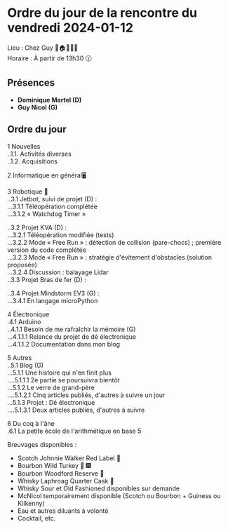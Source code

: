 # Ordre du jour de la rencontre du vendredi 2024-01-12

Lieu :    Chez Guy  🎄🏠🌳🌲🌵    
Horaire : À partir de 13h30 🕜  
## Présences
* **Dominique Martel (D)**  
* **Guy Nicol (G)**  

## Ordre du jour
1 Nouvelles  
..1.1.  Activités diverses  
..1.2.  Acquisitions 

2 Informatique en général🖥  

3 Robotique 🤖  
..3.1 Jetbot, suivi de projet (D) :   
...3.1.1 Téléopération complétée    
...3.1.2 « Watchdog Timer »   

..3.2 Projet KVA (D) :   
...3.2.1 Téléopération modifiée (tests)   
...3.2.2 Mode « Free Run » : détection de collision (pare-chocs) ; première version du code complétée     
...3.2.3 Mode « Free Run » : stratégie d'évitement d'obstacles (solution proposée)     
...3.2.4 Discussion : balayage Lidar  
..3.3 Projet Bras de fer (D) :  

..3.4 Projet Mindstorm EV3 (G) :  
...3.4.1 En langage microPython  

4 Électronique  
.4.1 Arduino  
..4.1.1 Besoin de me rafraîchir la mémoire (G)  
...4.1.1.1 Relance du projet de dé électronique  
...4.1.1.2 Documentation dans mon blog  

5 Autres  
..5.1 Blog (G)  
...5.1.1 Une histoire qui n'en finit plus  
....5.1.1.1 2e partie se poursuivra bientôt  
...5.1.2 Le verre de grand-père  
....5.1.2.1 Cinq articles publiés, d'autres à suivre un jour  
...5.1.3 Projet : Dé électronique  
....5.1.3.1 Deux articles publiés, d'autres à suivre  

6 Du coq à l'âne  
.6.1 La petite école de l'arithmétique en base 5  

Breuvages disponibles :
  * Scotch Johnnie Walker Red Label 🥃
  * Bourbon Wild Turkey 🥃 🎆
  * Bourbon Woodford Reserve 🥃
  * Whisky Laphroag Quarter Cask  🥃 
  * Whisky Sour et Old Fashioned disponibles sur demande
  * McNicol temporairement disponible (Scotch ou Bourbon + Guiness ou Kilkenny)
  * Eau et autres diluants à volonté
  * Cocktail, etc.
